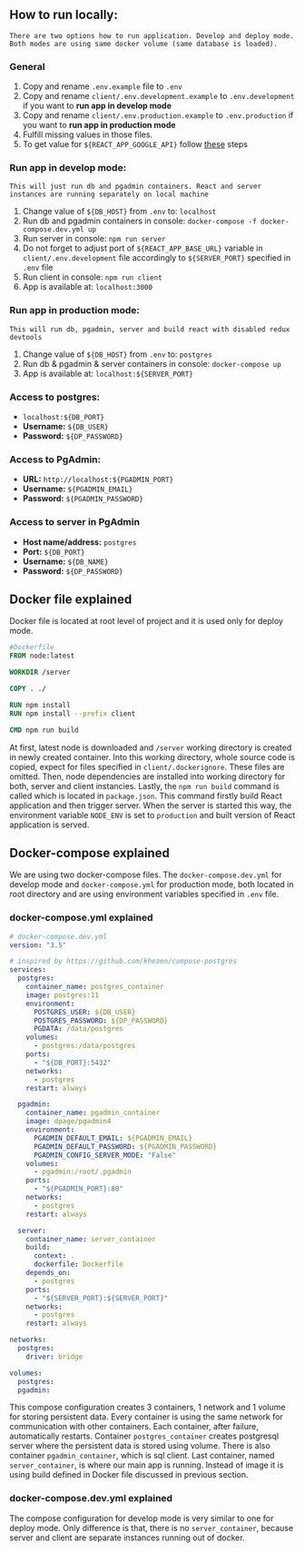 ## How to run locally:

    There are two options how to run application. Develop and deploy mode. Both modes are using same docker volume (same database is loaded).

### General

1. Copy and rename `.env.example` file to `.env`
2. Copy and rename `client/.env.development.example` to `.env.development` if you want to **run app in develop mode**
3. Copy and rename `client/.env.production.example` to `.env.production` if you want to **run app in production mode**
4. Fulfill missing values in those files.
5. To get value for `${REACT_APP_GOOGLE_API}` follow [these](https://developers.google.com/maps/premium/apikey/maps-javascript-apikey#creating-api-keys) steps

### Run app in develop mode:

    This will just run db and pgadmin containers. React and server instances are running separately on local machine

1. Change value of `${DB_HOST}` from `.env` to: `localhost`
2. Run db and pgadmin containers in console: `docker-compose -f docker-compose.dev.yml up`
3. Run server in console: `npm run server`
4. Do not forget to adjust port of `${REACT_APP_BASE_URL}` variable in `client/.env.development` file accordingly to `${SERVER_PORT}` specified in `.env` file
5. Run client in console: `npm run client`
6. App is available at: `localhost:3000`

### Run app in production mode:

    This will run db, pgadmin, server and build react with disabled redux devtools

1. Change value of `${DB_HOST}` from `.env` to: `postgres`
2. Run db & pgadmin & server containers in console: `docker-compose up`
3. App is available at: `localhost:${SERVER_PORT}`

### Access to postgres:

- `localhost:${DB_PORT}`
- **Username:** `${DB_USER}`
- **Password:** `${DP_PASSWORD}`

### Access to PgAdmin:

- **URL:** `http://localhost:${PGADMIN_PORT}`
- **Username:** `${PGADMIN_EMAIL}`
- **Password:** `${PGADMIN_PASSWORD}`

### Access to server in PgAdmin

- **Host name/address:** `postgres`
- **Port:** `${DB_PORT}`
- **Username:** `${DB_NAME}`
- **Password:** `${DP_PASSWORD}`

## Docker file explained

Docker file is located at root level of project and it is used only for deploy mode.

```dockerfile
#Dockerfile
FROM node:latest

WORKDIR /server

COPY . ./

RUN npm install
RUN npm install --prefix client

CMD npm run build
```

At first, latest node is downloaded and `/server` working directory is created in newly created container. Into this working directory, whole source code is copied, expect for files specified in `client/.dockerignore`. These files are omitted. Then, node dependencies are installed into working directory for both, server and client instancies. Lastly, the `npm run build` command is called which is located in `package.json`. This command firstly build React application and then trigger server. When the server is started this way, the environment variable `NODE_ENV` is set to `production` and built version of React application is served.

## Docker-compose explained

We are using two docker-compose files. The `docker-compose.dev.yml` for develop mode and `docker-compose.yml` for production mode, both located in root directory and are using environment variables specified in `.env` file.

### docker-compose.yml explained

```yml
# docker-compose.dev.yml
version: "3.5"

# inspired by https://github.com/khezen/compose-postgres
services:
  postgres:
    container_name: postgres_container
    image: postgres:11
    environment:
      POSTGRES_USER: ${DB_USER}
      POSTGRES_PASSWORD: ${DP_PASSWORD}
      PGDATA: /data/postgres
    volumes:
      - postgres:/data/postgres
    ports:
      - "${DB_PORT}:5432"
    networks:
      - postgres
    restart: always

  pgadmin:
    container_name: pgadmin_container
    image: dpage/pgadmin4
    environment:
      PGADMIN_DEFAULT_EMAIL: ${PGADMIN_EMAIL}
      PGADMIN_DEFAULT_PASSWORD: ${PGADMIN_PASSWORD}
      PGADMIN_CONFIG_SERVER_MODE: "False"
    volumes:
      - pgadmin:/root/.pgadmin
    ports:
      - "${PGADMIN_PORT}:80"
    networks:
      - postgres
    restart: always

  server:
    container_name: server_container
    build:
      context: .
      dockerfile: Dockerfile
    depends_on:
      - postgres
    ports:
      - "${SERVER_PORT}:${SERVER_PORT}"
    networks:
      - postgres
    restart: always

networks:
  postgres:
    driver: bridge

volumes:
  postgres:
  pgadmin:
```

This compose configuration creates 3 containers, 1 network and 1 volume for storing persistent data. Every container is using the same network for communication with other containers. Each container, after failure, automatically restarts. Container `postgres_container` creates postgresql server where the persistent data is stored using volume. There is also container `pgadmin_container`, which is sql client. Last container, named `server_container`, is where our main app is running. Instead of image it is using build defined in Docker file discussed in previous section.

### docker-compose.dev.yml explained

The compose configuration for develop mode is very similar to one for deploy mode. Only difference is that, there is no `server_container`, because server and client are separate instances running out of docker.
